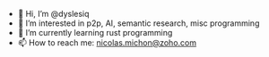 - 👋 Hi, I’m @dyslesiq
- 👀 I’m interested in p2p, AI, semantic research, misc programming
- 🌱 I’m currently learning rust programming
- 📫 How to reach me: nicolas.michon@zoho.com

<!---
dyslesiq/dyslesiq is a ✨ special ✨ repository because its `README.md` (this file) appears on your GitHub profile.
You can click the Preview link to take a look at your changes.
--->
